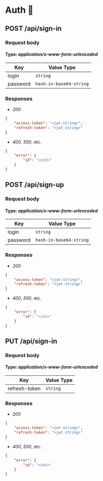 # Auth 🚧

## POST /api/sign-in

### Request body
#### Type: *application/x-www-form-urlencoded*
| Key | Value Type |
|-----|------------|
| login    | `string` | 
| password | `hash-in-base64-string` | 

### Responses
- *200*
```json
{
    "access-token": "<jwt-string>",
    "refresh-token": "<jwt-string>"
}
```
- *400*, *500*, etc.
```json
{
    "error": {
        "id": "<int>"
    }
}
```

<!-- -------------------------------------------- -->

## POST /api/sign-up

### Request body
#### Type: *application/x-www-form-urlencoded*
| Key | Value Type |
|-----|------------|
| login    | `string` | 
| password | `hash-in-base64-string` | 

### Responses
- *200*
```json
{
    "access-token": "<jwt-string>",
    "refresh-token": "<jwt-string>"
}
```
- *400*, *500*, etc.
```json
{
    "error": {
        "id": "<int>"
    }
}
```

<!-- -------------------------------------------- -->

## PUT /api/sign-in

### Request body
#### Type: *application/x-www-form-urlencoded*
| Key | Value Type |
|-----|------------|
| refresh-token | `string` | 

### Responses
- *200*
```json
{
    "access-token": "<jwt-string>",
    "refresh-token": "<jwt-string>"
}
```
- *400*, *500*, etc.
```json
{
    "error": {
        "id": "<int>"
    }
}
```